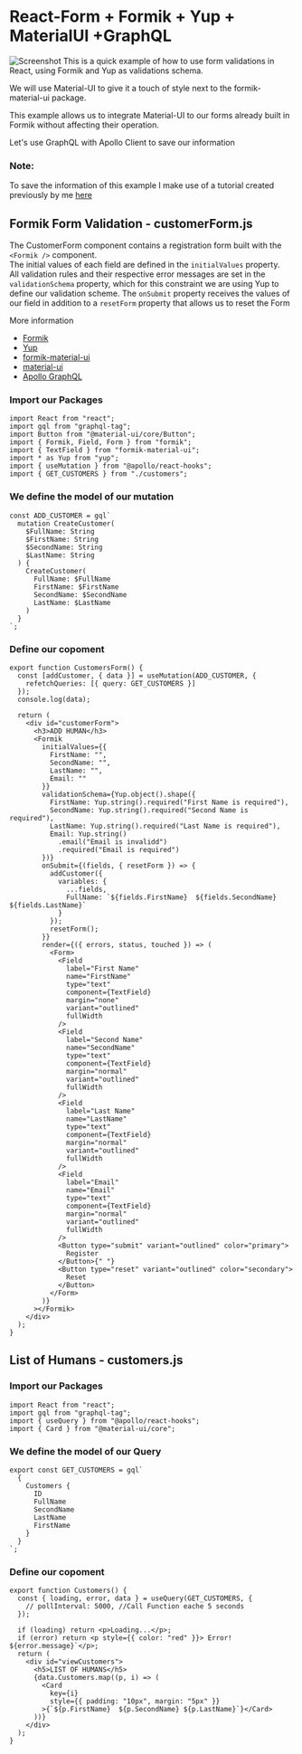 # React-Form + Formik + Yup + MaterialUI +GraphQL
![Screenshot](ScreenShot.png)
This is a quick example of how to use form validations in React, using Formik and Yup as validations schema.

We will use Material-UI to give it a touch of style next to the formik-material-ui package.

This example allows us to integrate Material-UI to our forms already built in Formik without affecting their operation.

Let's use GraphQL with Apollo Client to save our information

### Note: 
To save the information of this example I make use of a tutorial created previously by me [here](https://github.com/yibsonalexis/sls-grapgQL-lambdaFunction-dynamoDB)

## Formik Form Validation - customerForm.js
The CustomerForm component contains a registration form built with the `<Formik />` component. <br>
The initial values of each field are defined in the `initialValues` property. <br>
All validation rules and their respective error messages are set in the `validationSchema` property, which for this constraint we are using Yup to define our validation scheme. The `onSubmit` property receives the values of our field in addition to a `resetForm` property that allows us to reset the Form

More information 
- [Formik](https://jaredpalmer.com/formik/docs/tutorial)
- [Yup](https://github.com/jquense/yup)
- [formik-material-ui](https://github.com/stackworx/formik-material-ui)
- [material-ui](https://material-ui.com/demos/text-fields/)
- [Apollo GraphQL](https://www.apollographql.com/docs/react/essentials/get-started/)



### Import our Packages
```
import React from "react";
import gql from "graphql-tag";
import Button from "@material-ui/core/Button";
import { Formik, Field, Form } from "formik";
import { TextField } from "formik-material-ui";
import * as Yup from "yup";
import { useMutation } from "@apollo/react-hooks";
import { GET_CUSTOMERS } from "./customers";
```
### We define the model of our mutation 

```
const ADD_CUSTOMER = gql`
  mutation CreateCustomer(
    $FullName: String
    $FirstName: String
    $SecondName: String
    $LastName: String
  ) {
    CreateCustomer(
      FullName: $FullName
      FirstName: $FirstName
      SecondName: $SecondName
      LastName: $LastName
    )
  }
`;
```
### Define our copoment
```
export function CustomersForm() {
  const [addCustomer, { data }] = useMutation(ADD_CUSTOMER, {
    refetchQueries: [{ query: GET_CUSTOMERS }]
  });
  console.log(data);

  return (
    <div id="customerForm">
      <h3>ADD HUMAN</h3>
      <Formik
        initialValues={{
          FirstName: "",
          SecondName: "",
          LastName: "",
          Email: ""
        }}
        validationSchema={Yup.object().shape({
          FirstName: Yup.string().required("First Name is required"),
          SecondName: Yup.string().required("Second Name is required"),
          LastName: Yup.string().required("Last Name is required"),
          Email: Yup.string()
            .email("Email is invalidd")
            .required("Email is required")
        })}
        onSubmit={(fields, { resetForm }) => {
          addCustomer({
            variables: {
              ...fields,
              FullName: `${fields.FirstName}  ${fields.SecondName}  ${fields.LastName}`
            }
          });
          resetForm();
        }}
        render={({ errors, status, touched }) => (
          <Form>
            <Field
              label="First Name"
              name="FirstName"
              type="text"
              component={TextField}
              margin="none"
              variant="outlined"
              fullWidth
            />
            <Field
              label="Second Name"
              name="SecondName"
              type="text"
              component={TextField}
              margin="normal"
              variant="outlined"
              fullWidth
            />
            <Field
              label="Last Name"
              name="LastName"
              type="text"
              component={TextField}
              margin="normal"
              variant="outlined"
              fullWidth
            />
            <Field
              label="Email"
              name="Email"
              type="text"
              component={TextField}
              margin="normal"
              variant="outlined"
              fullWidth
            />
            <Button type="submit" variant="outlined" color="primary">
              Register
            </Button>{" "}
            <Button type="reset" variant="outlined" color="secondary">
              Reset
            </Button>
          </Form>
        )}
      ></Formik>
    </div>
  );
}

```

## List of Humans - customers.js

### Import our Packages
```
import React from "react";
import gql from "graphql-tag";
import { useQuery } from "@apollo/react-hooks";
import { Card } from "@material-ui/core";
```

### We define the model of our Query 
```
export const GET_CUSTOMERS = gql`
  {
    Customers {
      ID
      FullName
      SecondName
      LastName
      FirstName
    }
  }
`;
```

### Define our copoment
```
export function Customers() {
  const { loading, error, data } = useQuery(GET_CUSTOMERS, {
    // pollInterval: 5000, //Call Function eache 5 seconds
  });

  if (loading) return <p>Loading...</p>;
  if (error) return <p style={{ color: "red" }}> Error! ${error.message}`</p>;
  return (
    <div id="viewCustomers">
      <h5>LIST OF HUMANS</h5>
      {data.Customers.map((p, i) => (
        <Card
          key={i}
          style={{ padding: "10px", margin: "5px" }}
        >{`${p.FirstName}  ${p.SecondName} ${p.LastName}`}</Card>
      ))}
    </div>
  );
}

```

